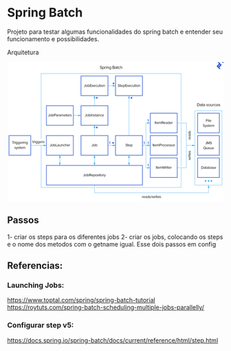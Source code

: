 # Spring Batch
Projeto para testar algumas funcionalidades do spring batch e entender seu funcionamento e possibilidades.

Arquitetura

![img.png](imgs/img.png)


## Passos

1- criar os steps para os diferentes jobs
2- criar os jobs, colocando os steps e o nome dos metodos com o getname igual.
Esse dois passos em config



## Referencias:

### Launching Jobs:
https://www.toptal.com/spring/spring-batch-tutorial
https://roytuts.com/spring-batch-scheduling-multiple-jobs-parallelly/

### Configurar step v5:
https://docs.spring.io/spring-batch/docs/current/reference/html/step.html